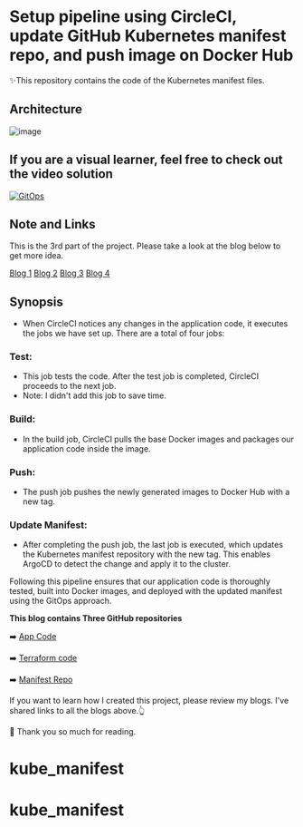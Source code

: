 # Setup pipeline using CircleCI, update GitHub Kubernetes manifest repo, and push image on Docker Hub

✨This repository contains the code of the Kubernetes manifest files.

## Architecture

![image](https://github.com/chauhan-himani/kube_manifest/assets/139420683/2539430d-eb25-47ed-a908-91dc720f7932)

## If you are a visual learner, feel free to check out the video solution
[![GitOps](https://img.youtube.com/vi/LgBnbmfsIdA/sddefault.jpg)](https://youtu.be/LgBnbmfsIdA)


## Note and Links

This is the 3rd part of the project. Please take a look at the blog below to get more idea.

[Blog 1](https://medium.com/p/71983375e550/) [Blog 2](https://medium.com/p/aa96d9a00391) [Blog 3](https://medium.com/p/e604412e959f) [Blog 4](https://medium.com/p/9e3d62e1c093)


## Synopsis
- When CircleCI notices any changes in the application code, it executes the jobs we have set up. There are a total of four jobs:

### Test: 
- This job tests the code. After the test job is completed, CircleCI proceeds to the next job. 
- Note: I didn't add this job to save time. 

### Build: 
- In the build job, CircleCI pulls the base Docker images and packages our application code inside the image.

### Push: 
- The push job pushes the newly generated images to Docker Hub with a new tag.

### Update Manifest: 
- After completing the push job, the last job is executed, which updates the Kubernetes manifest repository with the new tag. This enables ArgoCD to detect the change and apply it to the cluster.

Following this pipeline ensures that our application code is thoroughly tested, built into Docker images, and deployed with the updated manifest using the GitOps approach.

**This blog contains Three GitHub repositories**

➡️ [App Code](https://github.com/chauhan-himani/AppCode)

➡️ [Terraform code](https://github.com/chauhan-himani/kube_terraform)

➡️ [Manifest Repo](https://github.com/chauhan-himani/kube_manifest)

If you want to learn how I created this project, please review my blogs. I've shared links to all the blogs above.👆

🙏 Thank you so much for reading.
# kube_manifest
# kube_manifest

